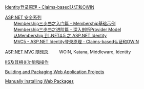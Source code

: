 
[Identity登录原理 - Claims-based认证和OWIN](https://www.jianshu.com/p/7939a31b0941)


[ASP.NET 安全系列](https://www.cnblogs.com/jesse2013/category/551550.html)  
&emsp;&emsp;[Membership三步曲之入门篇 - Membership基础示例](https://www.cnblogs.com/jesse2013/p/membership.html)  
&emsp;&emsp;[Membership三步曲之进阶篇 - 深入剖析Provider Model](https://www.cnblogs.com/jesse2013/p/membership-part2.html)  
&emsp;&emsp;[从Membership 到 .NET4.5 之 ASP.NET Identity](https://www.cnblogs.com/jesse2013/p/membership-part3.html)  
&emsp;&emsp;[MVC5 - ASP.NET Identity登录原理 - Claims-based认证和OWIN](https://www.cnblogs.com/jesse2013/p/aspnet-identity-claims-based-authentication-and-owin.html)  



[ASP.NET MVC 随想录 ](https://www.cnblogs.com/OceanEyes/category/696137.html)
&emsp;&emsp; WOIN, Katana, Middleware, Identity


[IIS及其相关功能和操作](https://docs.microsoft.com/en-us/iis/get-started/)

[Building and Packaging Web Application Projects](https://docs.microsoft.com/en-us/aspnet/web-forms/overview/deployment/web-deployment-in-the-enterprise/building-and-packaging-web-application-projects)

[Manually Installing Web Packages](https://docs.microsoft.com/en-us/aspnet/web-forms/overview/deployment/web-deployment-in-the-enterprise/manually-installing-web-packages)
